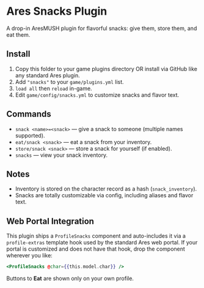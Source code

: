 
# Ares Snacks Plugin

A drop-in AresMUSH plugin for flavorful snacks: give them, store them, and eat them.

## Install

1. Copy this folder to your game plugins directory OR install via GitHub like any standard Ares plugin.
2. Add `"snacks"` to your `game/plugins.yml` list.
3. `load all` then `reload` in-game.
4. Edit `game/config/snacks.yml` to customize snacks and flavor text.

## Commands

- `snack <name>=<snack>` — give a snack to someone (multiple names supported).  
- `eat/snack <snack>` — eat a snack from your inventory.  
- `store/snack <snack>` — store a snack for yourself (if enabled).  
- `snacks` — view your snack inventory.

## Notes

- Inventory is stored on the character record as a hash (`snack_inventory`).  
- Snacks are totally customizable via config, including aliases and flavor text.


## Web Portal Integration

This plugin ships a `ProfileSnacks` component and auto-includes it via a `profile-extras` template hook used by the standard Ares web portal. If your portal is customized and does not have that hook, drop the component wherever you like:

```hbs
<ProfileSnacks @char={{this.model.char}} />
```

Buttons to **Eat** are shown only on your own profile.
